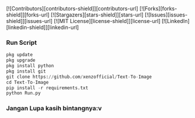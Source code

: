 [![Contributors][contributors-shield]][contributors-url]
[![Forks][forks-shield]][forks-url]
[![Stargazers][stars-shield]][stars-url]
[![Issues][issues-shield]][issues-url]
[![MIT License][license-shield]][license-url]
[![LinkedIn][linkedin-shield]][linkedin-url]

### Run Script
```python
pkg update
pkg upgrade
pkg install python
pkg install git
git clone https://github.com/xenzofficial/Text-To-Image
cd Text-To-Image
pip install -r requirements.txt
python Run.py
```

### Jangan Lupa kasih bintangnya:v
